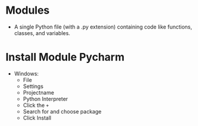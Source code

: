 # Modules
- A single Python file (with a .py extension) containing code like functions, classes, and variables. 



# Install Module Pycharm
- Windows: 
  - File
  - Settings
  - Projectname
  - Python Interpreter
  - Click the `+`
  - Search for and choose package
  - Click Install